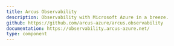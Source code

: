 ```yaml
---
title: Arcus Observability
description: Observability with Microsoft Azure in a breeze.
github: https://github.com/arcus-azure/arcus.observability
documentation: https://observability.arcus-azure.net/
type: component
---
```


